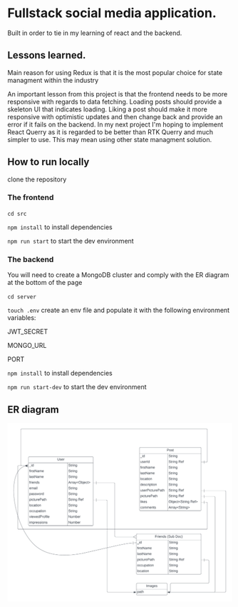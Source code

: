 # Fullstack social media application.

Built in order to tie in my learning of react and the backend. 

## Lessons learned.
Main reason for using Redux is that it is the most popular choice for state managment within the industry

An important lesson from this project is that the frontend needs to be more responsive with regards to data fetching. Loading posts should provide a skeleton UI that indicates loading. Liking a post should make it more responsive with optimistic updates and then change back and provide an error if it fails on the backend. In my next project I'm hoping to implement React Querry as it is regarded to be better than RTK Querry and much simpler to use. This may mean using other state managment solution. 


##  How to run locally 
clone the repository
### The frontend
`cd src` 

`npm install` to install dependencies 

`npm run start` to start the dev environment

### The backend
You will need to create a MongoDB cluster and comply with the ER diagram at the bottom of the page


`cd server`

`touch .env` create an env file and populate it with the following environment variables:

JWT_SECRET

MONGO_URL

PORT

`npm install` to install dependencies 

`npm run start-dev` to start the dev environment

## ER diagram

![ER diagram](./ERdiagram.png)
